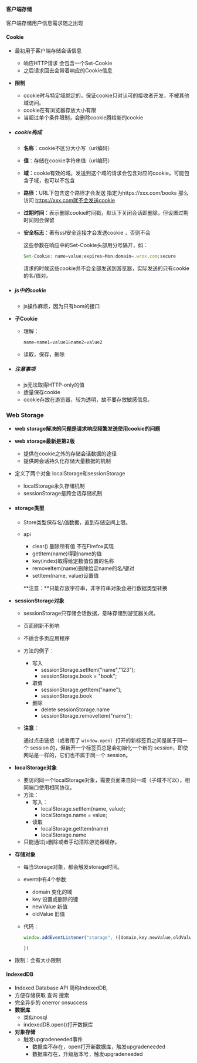 #### 客户端存储

客户端存储用户信息需求随之出现

#### **Cookie**

- 最初用于客户端存储会话信息

  - 响应HTTP请求 会包含一个Set-Cookie
  - 之后请求回去会带着响应的Cookie信息

- **限制**

  - cookie时与特定域绑定的，保证cookie只对认可的接收者开发，不被其他域访问。
  - cookie在有浏览器存放大小有限
  - 当超过单个条件限制，会删除cookie腾给新的cookie

- ##### cookie构成

  - **名称**：cookie不区分大小写（url编码）

  - **值**：存储在cookie字符串值（url编码）

  - **域**：cookie有效的域。发送到这个域的请求会包含对应的cookie，可能包含子域，也可以不包含

  - **路径**：URL下包含这个路径才会发送 指定为https://xxx.com/books 那么访问 https://xxx.com就不会发送cookie

  - **过期时间**：表示删除cookie时间戳，默认下关闭会话即删除，但设置过期时间则会保留

  - **安全标志**：著有ssl安全连接才会发送cookie ，否则不会

    这些参数在响应中的Set-Cookie头部用分号隔开，如：

    ```js
    Set-Cookie: name=value;expires=Mon;domain=.wrox.com;secure
    ```

    请求的时候这些cookie并不会全部发送到游览器，实际发送的只有cookie的名/值对。

- ##### js中的cookie

  - js操作麻烦，因为只有bom的接口

- **子Cookie**

  - 理解：

    ```js
    name=name1=value1&name2=value2
    ```

  - 读取，保存，删除

- ##### 注意事项

  - js无法取得HTTP-only的值
  - 适量保存cookie
  - cookie存放在游览器，较为透明，故不要存放敏感信息。

### Web Storage

- **web storage解决的问题是请求响应频繁发送使用cookie的问题**

- **web storage最新是第2版**
  - 提供在cookie之外的存储会话数据的途径
  - 提供跨会话持久化存储大量数据的机制

- 定义了两个对象 localStorage和sessionStorage
  - localStorage永久存储机制
  - sessionStorage是跨会话存储机制

- #### storage类型

  - Store类型保存名\值数据，直到存储空间上限。

  - api

    - clear() 删除所有值 不在Firefox实现
    - getItem(name)得到name的值
    - key(index)取得给定数值位置的名称
    - removeItem(name)删除给定name的名/键对
    - setItem(name, value)设置值

    **注意：**只能存放字符串，非字符串对象会进行数据类型转换

- **sessionStorage对象**

  - sessionStorage只存储会话数据，意味存储到游览器关闭。

  - 页面刷新不影响

  - 不适合多页应用程序

  - 方法的例子：

    - 写入
      - sessionStorage.setItem("name","123");
      - sessionStorage.book = "book";
    - 取值
      - sessionStorage.getItem("name");
      - sessionStorage.book
    - 删除
      - delete sessionStorage.name
      - sessionStorage.removeItem("name");

  - **注意**：

    通过点击链接（或者用了 `window.open`）打开的新标签页之间是属于同一个 session 的，但新开一个标签页总是会初始化一个新的 session，即使网站是一样的，它们也不属于同一个 session。

- **localStorage对象**

  - 要访问同一个localStorage对象，需要页面来自同一域（子域不可以），相同端口使用相同协议。
  - 方法：
    - 写入：
      - localStorage.setItem(name, value);
      - localStorage.name = value;
    - 读取
      - localStorage.getItem(name)
      - localStorage.name
  - 只能通过js删除或者手动清除游览器缓存。

- **存储对象**

  - 每当Storage对象，都会触发storage时间。

  - event中有4个参数

    - domain 变化的域
    - key 设置或删除的键
    - newValue 新值
    - oldValue 旧值

  - 代码：

    ```js
    window.addEventListener("storage", ({domain,key,newValue,oldValue}) => {
        
    })
    ```

- 限制：会有大小限制

#### IndexedDB

- Indexed Database API 简称IndexedDB,
- 方便存储获取 查询 搜索
- 完全异步的 onerror onsuccess
- **数据库**
  - 类似nosql
  - indexedDB.open()打开数据库
- **对象存储**
  - 触发upgradeneeded事件
    - 数据库不存在，open打开新数据库，触发upgradeneeded
    - 数据库存在，升级版本号，触发upgradeneeded